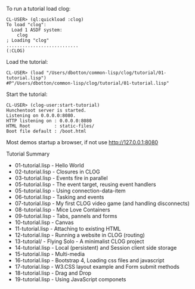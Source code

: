 To run a tutorial load clog:

```
CL-USER> (ql:quickload :clog)
To load "clog":
  Load 1 ASDF system:
    clog
; Loading "clog"
...........................
(:CLOG)
```

Load the tutorial:

```
CL-USER> (load "/Users/dbotton/common-lisp/clog/tutorial/01-tutorial.lisp")
#P"/Users/dbotton/common-lisp/clog/tutorial/01-tutorial.lisp"
```

Start the tutorial:

```
CL-USER> (clog-user:start-tutorial)
Hunchentoot server is started.
Listening on 0.0.0.0:8080.
HTTP listening on : 0.0.0.0:8080
HTML Root         : static-files/
Boot file default : /boot.html
```

Most demos startup a browser, if not use http://127.0.0.1:8080


Tutorial Summary

- 01-tutorial.lisp - Hello World
- 02-tutorial.lisp - Closures in CLOG
- 03-tutorial.lisp - Events fire in parallel
- 05-tutorial.lisp - The event target, reusing event handlers
- 05-tutorial.lisp - Using connection-data-item
- 06-tutorial.lisp - Tasking and events
- 07-tutorial.lisp - My first CLOG video game (and handling disconnects)
- 08-tutorial.lisp - Mice Love Containers
- 09-tutorial.lisp - Tabs, pannels and forms
- 10-tutorial.lisp - Canvas
- 11-tutorial.lisp - Attaching to existing HTML
- 12-tutorial.lisp - Running a website in CLOG (routing)
- 13-tutorial/     - Flying Solo - A minimalist CLOG project
- 14-tutorial.lisp - Local (persistent) and Session client side storage
- 15-tutorial.lisp - Multi-media
- 16-tutorial.lisp - Bootstrap 4, Loading css files and javascript
- 17-tutorial.lisp - W3.CSS layout example and Form submit methods
- 18-tutorial.lisp - Drag and Drop
- 19-tutorial.lisp - Using JavaScript componets
